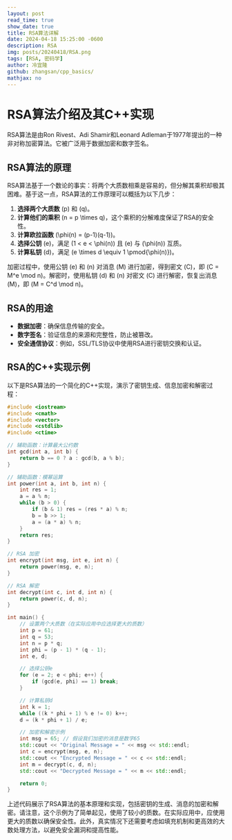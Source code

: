 ```yaml
---
layout: post
read_time: true
show_date: true
title: RSA算法详解
date: 2024-04-18 15:25:00 -0600
description: RSA
img: posts/20240418/RSA.png
tags: [RSA, 密码学]
author: 冷宜隆
github: zhangsan/cpp_basics/
mathjax: no
---
```

# RSA算法介绍及其C++实现

RSA算法是由Ron Rivest、Adi Shamir和Leonard Adleman于1977年提出的一种非对称加密算法。它被广泛用于数据加密和数字签名。

## RSA算法的原理

RSA算法基于一个数论的事实：将两个大质数相乘是容易的，但分解其乘积却极其困难。基于这一点，RSA算法的工作原理可以概括为以下几步：

1. **选择两个大质数** \(p\) 和 \(q\)。
2. **计算他们的乘积** \(n = p \times q\)，这个乘积的分解难度保证了RSA的安全性。
3. **计算欧拉函数** \(\phi(n) = (p-1)(q-1)\)。
4. **选择公钥** \(e\)，满足 \(1 < e < \phi(n)\) 且 \(e\) 与 \(\phi(n)\) 互质。
5. **计算私钥** \(d\)，满足 \(e \times d \equiv 1 \pmod{\phi(n)}\)。

加密过程中，使用公钥 \(e\) 和 \(n\) 对消息 \(M\) 进行加密，得到密文 \(C\)，即 \(C = M^e \mod n\)。解密时，使用私钥 \(d\) 和 \(n\) 对密文 \(C\) 进行解密，恢复出消息 \(M\)，即 \(M = C^d \mod n\)。

## RSA的用途

- **数据加密**：确保信息传输的安全。
- **数字签名**：验证信息的来源和完整性，防止被篡改。
- **安全通信协议**：例如，SSL/TLS协议中使用RSA进行密钥交换和认证。

## RSA的C++实现示例

以下是RSA算法的一个简化的C++实现，演示了密钥生成、信息加密和解密过程：

```cpp
#include <iostream>
#include <cmath>
#include <vector>
#include <cstdlib>
#include <ctime>

// 辅助函数：计算最大公约数
int gcd(int a, int b) {
    return b == 0 ? a : gcd(b, a % b);
}

// 辅助函数：模幂运算
int power(int a, int b, int n) {
    int res = 1;
    a = a % n;
    while (b > 0) {
        if (b & 1) res = (res * a) % n;
        b = b >> 1;
        a = (a * a) % n;
    }
    return res;
}

// RSA 加密
int encrypt(int msg, int e, int n) {
    return power(msg, e, n);
}

// RSA 解密
int decrypt(int c, int d, int n) {
    return power(c, d, n);
}

int main() {
    // 设置两个大质数（在实际应用中应选择更大的质数）
    int p = 61;
    int q = 53;
    int n = p * q;
    int phi = (p - 1) * (q - 1);
    int e, d;

    // 选择公钥e
    for (e = 2; e < phi; e++) {
        if (gcd(e, phi) == 1) break;
    }

    // 计算私钥d
    int k = 1;
    while ((k * phi + 1) % e != 0) k++;
    d = (k * phi + 1) / e;

    // 加密和解密示例
    int msg = 65; // 假设我们加密的消息是数字65
    std::cout << "Original Message = " << msg << std::endl;
    int c = encrypt(msg, e, n);
    std::cout << "Encrypted Message = " << c << std::endl;
    int m = decrypt(c, d, n);
    std::cout << "Decrypted Message = " << m << std::endl;

    return 0;
}
```
上述代码展示了RSA算法的基本原理和实现，包括密钥的生成、消息的加密和解密。请注意，这个示例为了简单起见，使用了较小的质数。在实际应用中，应使用更大的质数以确保安全性。此外，真实情况下还需要考虑如填充机制和更高效的大数处理方法，以避免安全漏洞和提高性能。
